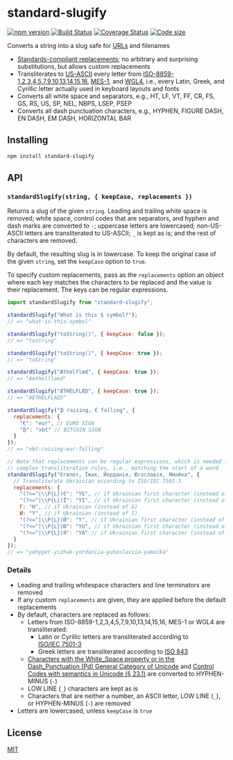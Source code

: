 # standard-slugify

[![npm version](https://img.shields.io/npm/v/standard-slugify.svg?style=flat-square)](https://www.npmjs.com/package/standard-slugify)
[![Build Status](https://travis-ci.com/rtomrud/standard-slugify.svg?branch=master)](https://travis-ci.com/rtomrud/standard-slugify)
[![Coverage Status](https://coveralls.io/repos/github/rtomrud/standard-slugify/badge.svg?branch=master)](https://coveralls.io/github/rtomrud/standard-slugify?branch=master)
[![Code size](https://badgen.net/bundlephobia/minzip/standard-slugify)](https://bundlephobia.com/result?p=standard-slugify)

Converts a string into a slug safe for [URLs](https://tools.ietf.org/html/rfc3986) and filenames

- [Standards-compliant replacements](#details); no arbitrary and surprising substitutions, but allows custom replacements
- Transliterates to [US-ASCII](https://en.wikipedia.org/wiki/ASCII) every letter from [ISO-8859-1,2,3,4,5,7,9,10,13,14,15,16](https://en.wikipedia.org/wiki/ISO/IEC_8859), [MES-1](http://www.evertype.com/standards/iso10646/pdf/cwa13873.pdf), and [WGL4](https://en.wikipedia.org/wiki/Windows_Glyph_List_4), i.e., every Latin, Greek, and Cyrillic letter actually used in keyboard layouts and fonts
- Converts all white space and separators, e.g., HT, LF, VT, FF, CR, FS, GS, RS, US, SP, NEL, NBPS, LSEP, PSEP
- Converts all dash punctuation characters, e.g., HYPHEN, FIGURE DASH, EN DASH, EM DASH, HORIZONTAL BAR

## Installing

```bash
npm install standard-slugify
```

## API

### `standardSlugify(string, { keepCase, replacements })`

Returns a slug of the given `string`. Leading and trailing white space is removed; white space, control codes that are separators, and hyphen and dash marks are converted to `-`; uppercase letters are lowercased; non-US-ASCII letters are transliterated to US-ASCII; `_` is kept as is; and the rest of characters are removed.

By default, the resulting slug is in lowercase. To keep the original case of the given `string`, set the `keepCase` option to `true`.

To specify custom replacements, pass as the `replacements` option an object where each key matches the characters to be replaced and the value is their replacement. The keys can be regular expressions.

```js
import standardSlugify from "standard-slugify";

standardSlugify("What is this $ symbol?");
// => "what-is-this-symbol"

standardSlugify("toString()", { keepCase: false });
// => "tostring"

standardSlugify("toString()", { keepCase: true });
// => "toString"

standardSlugify("Æthelflæd", { keepCase: true });
// => "Aethelflaed"

standardSlugify("ÆTHELFLÆD", { keepCase: true });
// => "AETHELFLAED"

standardSlugify("₿ raising, € falling", {
  replacements: {
    "€": "eur", // EURO SIGN
    "₿": "xbt" // BITCOIN SIGN
  }
});
// => "xbt-raising-eur-falling"

// Note that replacements can be regular expressions, which is needed for more
// complex transliteration rules, i.e., matching the start of a word
standardSlugify("Єгипет, Їжак, Йорданія, Югославія, Ямайка", {
  // Transliterate Ukrainian according to ISO/IEC 7501-3
  replacements: {
    "(?<=^|\\P{L})Є": "YE", // if Ukrainian first character (instead of IO)
    "(?<=^|\\P{L})Ї": "YI", // if Ukrainian first character (instead of IE)
    Г: "H", // if Ukrainian (instead of G)
    И: "Y", // if Ukrainian (instead of I)
    "(?<=^|\\P{L})Й": "Y", // if Ukrainian first character (instead of I)
    "(?<=^|\\P{L})Ю": "YU", // if Ukrainian first character (instead of IU)
    "(?<=^|\\P{L})Я": "YA" // if Ukrainian first character (instead of YA)
  }
});
// => "yehypet-yizhak-yordaniia-yuhoslaviia-yamaika"
```

### Details

- Leading and trailing whitespace characters and line terminators are removed
- If any custom `replacements` are given, they are applied before the default replacements
- By default, characters are replaced as follows:
  - Letters from ISO-8859-1,2,3,4,5,7,9,10,13,14,15,16, MES-1 or WGL4 are transliterated:
    - Latin or Cyrillic letters are transliterated according to [ISO/IEC 7501-3](https://www.icao.int/publications/Documents/9303_p3_cons_en.pdf)
    - Greek letters are transliterated according to [ISO 843](https://en.wikipedia.org/wiki/ISO_843)
  - [Characters with the White_Space property or in the Dash_Punctuation (Pd) General Category of Unicode](https://www.unicode.org/Public/UCD/latest/ucd/PropList.txt) and [Control Codes with semantics in Unicode (§ 23.1)](https://www.unicode.org/versions/Unicode12.0.0/ch23.pdf) are converted to HYPHEN-MINUS (`-`)
  - LOW LINE (`_`) characters are kept as is
  - Characters that are neither a number, an ASCII letter, LOW LINE (`_`), or HYPHEN-MINUS (`-`) are removed
- Letters are lowercased, unless `keepCase` is `true`

## License

[MIT](./LICENSE)
